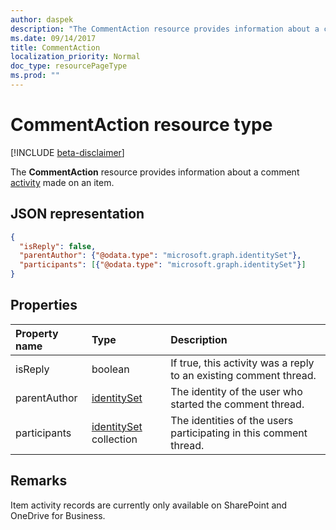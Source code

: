 ```yaml
---
author: daspek
description: "The CommentAction resource provides information about a comment activity made on an item."
ms.date: 09/14/2017
title: CommentAction
localization_priority: Normal
doc_type: resourcePageType
ms.prod: ""
---
```

# CommentAction resource type

[!INCLUDE [beta-disclaimer](../../includes/beta-disclaimer.md)]

The **CommentAction** resource provides information about a comment [activity][] made on an item.

[activity]: itemactivity.md

## JSON representation

<!-- {
  "blockType": "resource",
  "optionalProperties": [ ],
  "@type": "microsoft.graph.commentAction"
}-->

```json
{
  "isReply": false,
  "parentAuthor": {"@odata.type": "microsoft.graph.identitySet"},
  "participants": [{"@odata.type": "microsoft.graph.identitySet"}]
}
```

## Properties

| Property name    | Type                       | Description
|:-----------------|:---------------------------|:-----------------------------
| isReply          | boolean                    | If true, this activity was a reply to an existing comment thread.
| parentAuthor     | [identitySet][]            | The identity of the user who started the comment thread.
| participants     | [identitySet][] collection | The identities of the users participating in this comment thread.

[identitySet]: identityset.md

## Remarks

Item activity records are currently only available on SharePoint and OneDrive for Business.

<!--
{
  "type": "#page.annotation",
  "description": "The CommentAction object provides information about a comment that was made on an item.",
  "keywords": "activities,activity,action,comment",
  "section": "documentation",
  "tocPath": "Resources/CommentAction",
  "suppressions": []
}
-->
